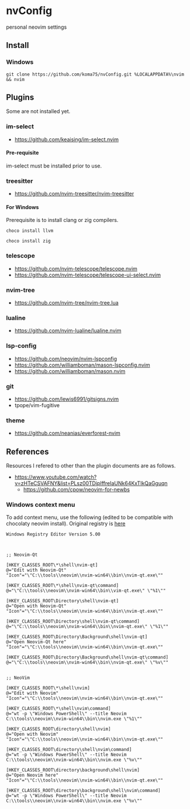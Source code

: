 nvConfig
========================================================================

personal neovim settings

Install
------------------------------------------------------------------------

### Windows

~~~ shell
git clone https://github.com/koma75/nvConfig.git %LOCALAPPDATA%\nvim && nvim
~~~

Plugins
------------------------------------------------------------------------

Some are not installed yet.

### im-select

* https://github.com/keaising/im-select.nvim

#### Pre-requisite

im-select must be installed prior to use.

### treesitter

* https://github.com/nvim-treesitter/nvim-treesitter

#### For Windows

Prerequisite is to install clang or zig compilers.

~~~ shell
choco install llvm
~~~

~~~ shell
choco install zig
~~~

### telescope

* https://github.com/nvim-telescope/telescope.nvim
* https://github.com/nvim-telescope/telescope-ui-select.nvim

### nvim-tree

* https://github.com/nvim-tree/nvim-tree.lua

### lualine

* https://github.com/nvim-lualine/lualine.nvim

### lsp-config

* https://github.com/neovim/nvim-lspconfig
* https://github.com/williamboman/mason-lspconfig.nvim
* https://github.com/williamboman/mason.nvim

### git

* https://github.com/lewis6991/gitsigns.nvim
* tpope/vim-fugitive

### theme

* https://github.com/neanias/everforest-nvim

References
------------------------------------------------------------------------

Resources I refered to other than the plugin documents are as follows.

* https://www.youtube.com/watch?v=zHTeCSVAFNY&list=PLsz00TDipIffreIaUNk64KxTIkQaGguqn
    * https://github.com/cpow/neovim-for-newbs

### Windows context menu

To add context menu, use the following (edited to be compatible with chocolaty neovim install).
Original registry is [here](https://gist.github.com/JAffleck/2ba6ca0bd0d5545fd17c396357b9abf0)

~~~ reg
Windows Registry Editor Version 5.00



;; Neovim-Qt

[HKEY_CLASSES_ROOT\*\shell\nvim-qt]
@="Edit with Neovim-Qt"
"Icon"="\"C:\\tools\\neovim\\nvim-win64\\bin\\nvim-qt.exe\""

[HKEY_CLASSES_ROOT\*\shell\nvim-qt\command]
@="\"C:\\tools\\neovim\\nvim-win64\\bin\\vim-qt.exe\" \"%1\""

[HKEY_CLASSES_ROOT\Directory\shell\nvim-qt]
@="Open with Neovim-Qt"
"Icon"="\"C:\\tools\\neovim\\nvim-win64\\bin\\nvim-qt.exe\""

[HKEY_CLASSES_ROOT\Directory\shell\nvim-qt\command]
@="\"C:\\tools\\neovim\\nvim-win64\\bin\\nvim-qt.exe\" \"%1\""

[HKEY_CLASSES_ROOT\Directory\Background\shell\nvim-qt]
@="Open Neovim-Qt here"
"Icon"="\"C:\\tools\\neovim\\nvim-win64\\bin\\nvim-qt.exe\""

[HKEY_CLASSES_ROOT\Directory\Background\shell\nvim-qt\command]
@="\"C:\\tools\\neovim\\nvim-win64\\bin\\nvim-qt.exe\" \"%v\""


;; NeoVim

[HKEY_CLASSES_ROOT\*\shell\nvim]
@="Edit with Neovim"
"Icon"="\"C:\\tools\\neovim\\nvim-win64\\bin\\nvim-qt.exe\""

[HKEY_CLASSES_ROOT\*\shell\nvim\command]
@="wt -p \"Windows PowerShell\" --title Neovim C:\\tools\\neovim\\nvim-win64\\bin\\nvim.exe \"%1\""

[HKEY_CLASSES_ROOT\directory\shell\nvim]
@="Open with Neovim"
"Icon"="\"C:\\tools\\neovim\\nvim-win64\\bin\\nvim-qt.exe\""

[HKEY_CLASSES_ROOT\directory\shell\nvim\command]
@="wt -p \"Windows PowerShell\" --title Neovim C:\\tools\\neovim\\nvim-win64\\bin\\nvim.exe \"%v\""

[HKEY_CLASSES_ROOT\directory\background\shell\nvim]
@="Open Neovim here"
"Icon"="\"C:\\tools\\neovim\\nvim-win64\\bin\\nvim-qt.exe\""

[HKEY_CLASSES_ROOT\directory\background\shell\nvim\command]
@="wt -p \"Windows PowerShell\" --title Neovim C:\\tools\\neovim\\nvim-win64\\bin\\nvim.exe \"%v\""
~~~
